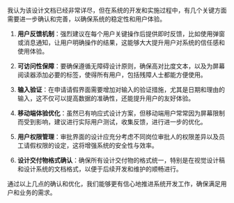 我认为该设计文档已经非常详尽，但在系统的开发和实施过程中，有几个关键方面需要进一步确认和完善，以确保系统的稳定性和用户体验。

1. **用户反馈机制**：强烈建议在每个用户关键操作后提供即时反馈，比如使用弹窗或消息通知，让用户明确操作的结果，这能够大大提升用户对系统的信任感和使用体验。

2. **可访问性保障**：要确保遵循无障碍设计原则，确保高对比度文本，以及为屏幕阅读器添加必要的标签，使得所有用户，包括残障人士都能方便使用。

3. **输入验证**：在申请请假界面需要增加对输入的验证措施，尤其是日期和理由的输入，这不仅可以提高数据的准确性，还能提升用户的友好体验。

4. **移动端体验优化**：虽然已有响应式设计方案，但移动端用户常常因为屏幕限制而受到影响，建议进行实际用户测试，收集反馈，进行进一步的优化。

5. **用户权限管理**：审批界面的设计应充分考虑不同岗位审批人的权限差异以及员工请假权限的设定，这将增强系统的安全性与效率。

6. **设计交付物格式确认**：确保所有设计交付物的格式统一，特别是在视觉设计稿和设计系统的文档格式，以便于后续开发和维护的顺畅进行。

通过以上几点的确认和优化，我们能够更有信心地推进系统开发工作，确保满足用户和业务的需求。
